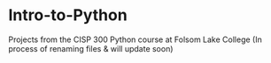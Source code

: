 # Intro-to-Python
Projects from the CISP 300 Python course at Folsom Lake College
(In process of renaming files & will update soon)
